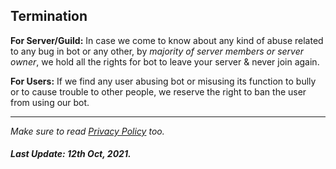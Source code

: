 ## **Termination**

**For Server/Guild:** In case we come to know about any kind of abuse related to any bug in bot or any other, by *majority of server members or server owner*, we hold all the rights for bot to leave your server & never join again.


**For Users:** If we find any user abusing bot or misusing its function to bully or to cause trouble to other people, we reserve the right to ban the user from using our bot.

<!---

## **Miscellaneous.**

Content Here.
-->

---

*Make sure to read [Privacy Policy]() too.* 

##### Last Update: 12th Oct, 2021.
